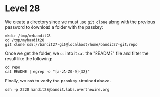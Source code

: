 # Level 28

We create a directory since we must use ```git clone``` along with the previous password to download a folder with the passkey:  

```
mkdir /tmp/mybandit28
cd /tmp/mybandit28
git clone ssh://bandit27-git@localhost/home/bandit27-git/repo
```  

Once we get the folder, we ```cd``` into it ```cat``` the "README" file and filter the result like the following:  

```
cd repo
cat README | egrep -o "[a-zA-Z0-9]{32}"
```

Finally, we ssh to verify the passkey obtained above.

```ssh -p 2220 bandit28@bandit.labs.overthewire.org```
